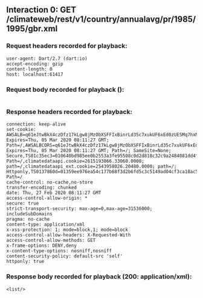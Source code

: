 ## Interaction 0: GET /climateweb/rest/v1/country/annualavg/pr/1985/1995/gbr.xml

### Request headers recorded for playback:

```
user-agent: Dart/2.7 (dart:io)
accept-encoding: gzip
content-length: 0
host: localhost:61417

```

### Request body recorded for playback ():

```

```

### Response headers recorded for playback:

```
connection: keep-alive
set-cookie: AWSALB=q61eJtwBkX4czDfz17kLgw8jMzObXSFFIxBinrLd35c7xukUF6xEd0zUESMq7hxMnRjIQUUVZ1aJTjo/owjcBgSdME1qsrluS0+7+98yeUL/+JDpOTJ4J62otXAv; Expires=Thu, 05 Mar 2020 08:11:27 GMT; Path=/,AWSALBCORS=q61eJtwBkX4czDfz17kLgw8jMzObXSFFIxBinrLd35c7xukUF6xEd0zUESMq7hxMnRjIQUUVZ1aJTjo/owjcBgSdME1qsrluS0+7+98yeUL/+JDpOTJ4J62otXAv; Expires=Thu, 05 Mar 2020 08:11:27 GMT; Path=/; SameSite=None; Secure,TS01c35ec3=010640bd985ee0b2553a3fe95508c0d2d818c32c9a2484081dd4f63aaade9f9a1e6d680e8f319dd727259cf1d67c500887a937dda2; Path=/,climatedataapi.cookie=2615193866.33060.0000; path=/,climatedataapi_ext.cookie=2543958026.20480.0000; path=/; Httponly,TS0137860d=01359ee976ea54c177b68f3d2b6fd5c3c5149ad04cf3ca10ac57736301801b20dd237ce9707b4a2befc6285b07b5497ce3f364033f53d267d618aa87129ea490c0619639f7a14521a40e3d87319e0a6f8fea8c41f1e2497dccf574010866785d008132d083f35146f50fac143052737a225b63927f5761725f2b555065f640d8d151250c6d; Path=/
cache-control: no-cache,no-store
transfer-encoding: chunked
date: Thu, 27 Feb 2020 08:11:27 GMT
access-control-allow-origin: *
secure: true
strict-transport-security: max-age=0,max-age=31536000; includeSubDomains
pragma: no-cache
content-type: application/xml
x-xss-protection: 1; mode=block,1; mode=block
access-control-allow-headers: X-Requested-With
access-control-allow-methods: GET
x-frame-options: DENY,deny
x-content-type-options: nosniff,nosniff
content-security-policy: default-src 'self'
httponly: true
```

### Response body recorded for playback (200: application/xml):

```
<list/>
```

